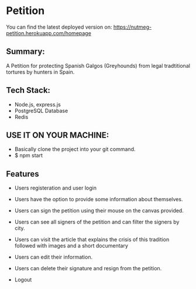 # Petition

You can find the latest deployed version on:
https://nutmeg-petition.herokuapp.com/homepage

## Summary:
A Petition for protecting Spanish Galgos (Greyhounds) from legal tradtitional tortures by hunters in Spain.

## Tech Stack:
* Node.js, express.js
* PostgreSQL Database
* Redis

## USE IT ON YOUR MACHINE:
 * Basically clone the project into your git command.
 * $ npm start

## Features

* Users registeration and user login

* Users have the option to provide some information about themselves.

* Users can sign the petition using their mouse on the canvas provided.

* Users can see all signers of the petition and can filter the signers by city.

* Users can visit the article that explains the crisis of this tradition followed with images and a short documentary

* Users can edit their information.

* Users can delete their signature and resign from the petition.

* Logout
